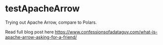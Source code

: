 # testApacheArrow
Trying out Apache Arrow, compare to Polars.

Read full blog post here https://www.confessionsofadataguy.com/what-is-apache-arrow-asking-for-a-friend/
